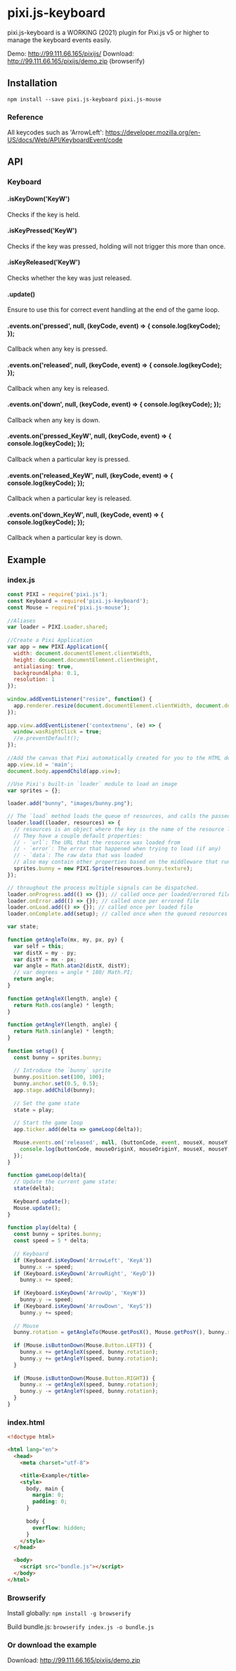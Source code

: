 pixi.js-keyboard
======================

pixi.js-keyboard is a WORKING (2021) plugin for Pixi.js v5 or higher to manage the keyboard events easily.

Demo: http://99.111.66.165/pixijs/
Download: http://99.111.66.165/pixijs/demo.zip (browserify)

## Installation
```
npm install --save pixi.js-keyboard pixi.js-mouse
```

### Reference
All keycodes such as 'ArrowLeft': https://developer.mozilla.org/en-US/docs/Web/API/KeyboardEvent/code

## API
### Keyboard
#### .isKeyDown('KeyW')
Checks if the key is held.
#### .isKeyPressed('KeyW')
Checks if the key was pressed, holding will not trigger this more than once.
#### .isKeyReleased('KeyW')
Checks whether the key was just released.
#### .update()
Ensure to use this for correct event handling at the end of the game loop.
#### .events.on('pressed', null, (keyCode, event) => { console.log(keyCode); });
Callback when any key is pressed.
#### .events.on('released', null, (keyCode, event) => { console.log(keyCode); });
Callback when any key is released.
#### .events.on('down', null, (keyCode, event) => { console.log(keyCode); });
Callback when any key is down.
#### .events.on('pressed_KeyW', null, (keyCode, event) => { console.log(keyCode); });
Callback when a particular key is pressed.
#### .events.on('released_KeyW', null, (keyCode, event) => { console.log(keyCode); });
Callback when a particular key is released.
#### .events.on('down_KeyW', null, (keyCode, event) => { console.log(keyCode); });
Callback when a particular key is down.

## Example
### index.js
```js
const PIXI = require('pixi.js');
const Keyboard = require('pixi.js-keyboard');
const Mouse = require('pixi.js-mouse');
 
//Aliases
var loader = PIXI.Loader.shared;
   
//Create a Pixi Application
var app = new PIXI.Application({
  width: document.documentElement.clientWidth, 
  height: document.documentElement.clientHeight,                       
  antialiasing: true, 
  backgroundAlpha: 0.1, 
  resolution: 1
});
 
window.addEventListener("resize", function() {
  app.renderer.resize(document.documentElement.clientWidth, document.documentElement.clientHeight);
});
 
app.view.addEventListener('contextmenu', (e) => {
  window.wasRightClick = true;
  //e.preventDefault();
});
 
//Add the canvas that Pixi automatically created for you to the HTML document
app.view.id = 'main';
document.body.appendChild(app.view);
 
//Use Pixi's built-in `loader` module to load an image
var sprites = {};

loader.add("bunny", "images/bunny.png");

// The `load` method loads the queue of resources, and calls the passed in callback called once all resources have loaded.
loader.load((loader, resources) => {
  // resources is an object where the key is the name of the resource loaded and the value is the resource object.
  // They have a couple default properties:
  // - `url`: The URL that the resource was loaded from
  // - `error`: The error that happened when trying to load (if any)
  // - `data`: The raw data that was loaded
  // also may contain other properties based on the middleware that runs.
  sprites.bunny = new PIXI.Sprite(resources.bunny.texture);
});

// throughout the process multiple signals can be dispatched.
loader.onProgress.add(() => {}); // called once per loaded/errored file
loader.onError.add(() => {}); // called once per errored file
loader.onLoad.add(() => {}); // called once per loaded file
loader.onComplete.add(setup); // called once when the queued resources all load.

var state;
 
function getAngleTo(mx, my, px, py) {
  var self = this;
  var distX = my - py;
  var distY = mx - px;
  var angle = Math.atan2(distX, distY);
  // var degrees = angle * 180/ Math.PI;
  return angle;
}
 
function getAngleX(length, angle) {
  return Math.cos(angle) * length;
}
 
function getAngleY(length, angle) {
  return Math.sin(angle) * length;
}
 
function setup() {
  const bunny = sprites.bunny;
  
  // Introduce the `bunny` sprite 
  bunny.position.set(100, 100);
  bunny.anchor.set(0.5, 0.5);
  app.stage.addChild(bunny);
  
  // Set the game state
  state = play;
 
  // Start the game loop 
  app.ticker.add(delta => gameLoop(delta));
  
  Mouse.events.on('released', null, (buttonCode, event, mouseX, mouseY, mouseOriginX, mouseOriginY, mouseMoveX, mouseMoveY) => {
    console.log(buttonCode, mouseOriginX, mouseOriginY, mouseX, mouseY, mouseMoveX, mouseMoveY);
  });
}
 
function gameLoop(delta){
  // Update the current game state:
  state(delta);
 
  Keyboard.update();
  Mouse.update();
}
 
function play(delta) {
  const bunny = sprites.bunny;
  const speed = 5 * delta;
  
  // Keyboard
  if (Keyboard.isKeyDown('ArrowLeft', 'KeyA'))
    bunny.x -= speed;
  if (Keyboard.isKeyDown('ArrowRight', 'KeyD'))
    bunny.x += speed;
  
  if (Keyboard.isKeyDown('ArrowUp', 'KeyW'))
    bunny.y -= speed;
  if (Keyboard.isKeyDown('ArrowDown', 'KeyS'))
    bunny.y += speed;
  
  // Mouse
  bunny.rotation = getAngleTo(Mouse.getPosX(), Mouse.getPosY(), bunny.x, bunny.y);
  
  if (Mouse.isButtonDown(Mouse.Button.LEFT)) {
    bunny.x += getAngleX(speed, bunny.rotation);
    bunny.y += getAngleY(speed, bunny.rotation);
  }
  
  if (Mouse.isButtonDown(Mouse.Button.RIGHT)) {
    bunny.x -= getAngleX(speed, bunny.rotation);
    bunny.y -= getAngleY(speed, bunny.rotation);
  }
}
```

### index.html

```html
<!doctype html>

<html lang="en">
  <head>
    <meta charset="utf-8">

    <title>Example</title>
    <style>
      body, main {
        margin: 0;
        padding: 0;
      }
      
      body {
        overflow: hidden;
      }
    </style>
  </head>

  <body>
    <script src="bundle.js"></script>
  </body>
</html>
```

### Browserify

Install globally: `npm install -g browserify`

Build bundle.js: `browserify index.js -o bundle.js`

### Or download the example

Download: http://99.111.66.165/pixijs/demo.zip